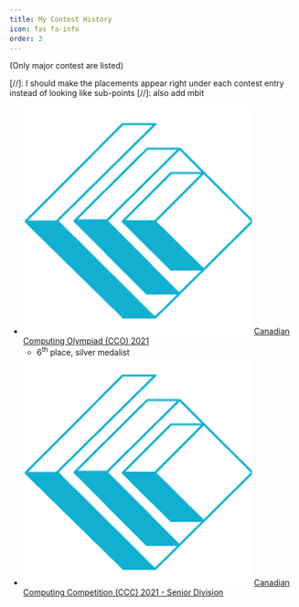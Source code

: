 ```yaml
---
title: My Contest History
icon: fas fa-info
order: 3
---
```


(Only major contest are listed)

[//]: I should make the placements appear right under each contest entry instead of looking like sub-points
[//]: also add mbit

- ![image alt >](/assets/img/content/contest-history/cemc.png) [Canadian Computing Olympiad (CCO) 2021](https://cemc.uwaterloo.ca/contests/past_contests/2021/2021CCOResults.pdf)
  - 6<sup>th</sup> place, silver medalist
- ![image alt >](/assets/img/content/contest-history/cemc.png) [Canadian Computing Competition (CCC) 2021 - Senior Division](https://cemc.uwaterloo.ca/contests/past_contests/2021/2021CCCResults.pdf)


